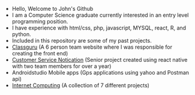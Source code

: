 - Hello, Welcome to John's Github
- I am a Computer Science graduate currently interested in an entry level programming position. 
- I have experience with html/css, php, javascript, MYSQL, react, R, and python. 
- Included in this repository are some of my past projects. 
- [Classguru](https://classguru.org) (A 6 person team website where I was responsible for creating the front end)
- [Customer Service Notication](https://www.youtube.com/watch?v=vdqwqtHYdNs) (Senior project created using react native with two team members for over a year)
- Androidstudio Mobile apps (Gps applications using yahoo and Postman api) 
- [Internet Computing](https://lamp.cse.fau.edu/~johncharles2016/) (A collection of 7 different projects)

<!---
johncharles2016/johncharles2016 is a ✨ special ✨ repository because its `README.md` (this file) appears on your GitHub profile.
You can click the Preview link to take a look at your changes.
--->
